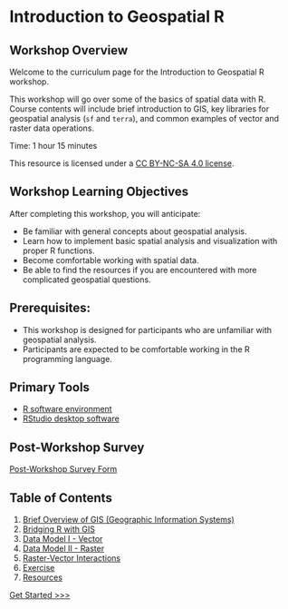 # Introduction to Geospatial R


## Workshop Overview

Welcome to the curriculum page for the Introduction to Geospatial R workshop.

This workshop will go over some of the basics of spatial data with R. Course contents will include brief introduction to GIS, key libraries for geospatial analysis (`sf` and `terra`), and common examples of vector and raster data operations.

Time: 1 hour 15 minutes

This resource is licensed under a [CC BY-NC-SA 4.0 license](https://creativecommons.org/licenses/by-nc-sa/4.0/).

## Workshop Learning Objectives

After completing this workshop, you will anticipate:

- Be familiar with general concepts about geospatial analysis.
- Learn how to implement basic spatial analysis and visualization with proper R functions.
- Become comfortable working with spatial data.
- Be able to find the resources if you are encountered with more complicated geospatial questions.

## Prerequisites:
- This workshop is designed for participants who are unfamiliar with geospatial analysis.
- Participants are expected to be comfortable working in the R programming language. 

## Primary Tools
- [R software environment](https://cran.rstudio.com/)
- [RStudio desktop software](https://libcal.library.nd.edu/event/9797081)

## Post-Workshop Survey
[Post-Workshop Survey Form](https://forms.gle/xcMjZ9baJvdcZs379)


## Table of Contents

1. [Brief Overview of GIS (Geographic Information Systems)](Sections/Part1.md)
2. [Bridging R with GIS](Sections/Part2.md)
3. [Data Model I - Vector](Sections/Part3.md)
4. [Data Model II - Raster](Sections/Part4.md)
5. [Raster-Vector Interactions](Sections/Part5.md)
6. [Exercise](Sections/Part6.md)
7. [Resources](Sections/Part7.md)

[Get Started >>>](Sections/Part1.md)  
